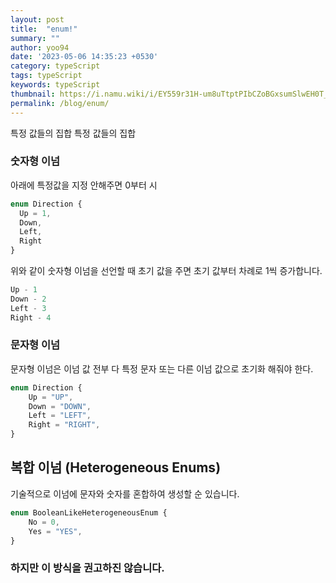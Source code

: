 ```yaml
---
layout: post
title:  "enum!"
summary: ""
author: yoo94
date: '2023-05-06 14:35:23 +0530'
category: typeScript
tags: typeScript
keywords: typeScript
thumbnail: https://i.namu.wiki/i/EY559r31H-um8uTtptPIbCZoBGxsumSlwEH0T_rA6WmxQq1UwqyAf3cJQJXN7Fv5CoEz0kv5CBXzjkkPU_XWig.svg
permalink: /blog/enum/
---
```

특정 값들의 집합
특정 값들의 집합


### 숫자형 이넘
아래에 특정값을 지정 안해주면 0부터 시

``` typescript
enum Direction {
  Up = 1,
  Down,
  Left,
  Right
}
```
위와 같이 숫자형 이넘을 선언할 때 초기 값을 주면 초기 값부터 차례로 1씩 증가합니다.

```typescript
Up - 1
Down - 2
Left - 3
Right - 4
```

### 문자형 이넘

문자형 이넘은 이넘 값 전부 다 특정 문자 또는 다른 이넘 값으로 초기화 해줘야 한다.

```typescript
enum Direction {
    Up = "UP",
    Down = "DOWN",
    Left = "LEFT",
    Right = "RIGHT",
}
```

## 복합 이넘 (Heterogeneous Enums)

기술적으로 이넘에 문자와 숫자를 혼합하여 생성할 순 있습니다.

```typescript
enum BooleanLikeHeterogeneousEnum {
    No = 0,
    Yes = "YES",
}
```

### 하지만 이 방식을 권고하진 않습니다.
